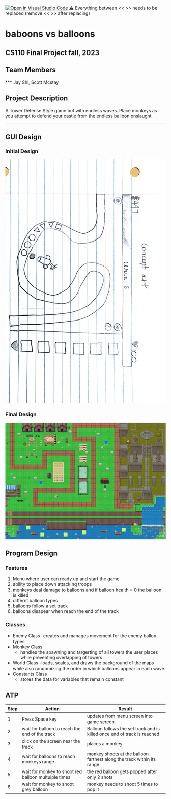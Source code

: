 [![Open in Visual Studio Code](https://classroom.github.com/assets/open-in-vscode-718a45dd9cf7e7f842a935f5ebbe5719a5e09af4491e668f4dbf3b35d5cca122.svg)](https://classroom.github.com/online_ide?assignment_repo_id=12803323&assignment_repo_type=AssignmentRepo)
:warning: Everything between << >> needs to be replaced (remove << >> after replacing)

# baboons vs balloons 
## CS110 Final Project fall, 2023 

## Team Members


*** Jay Shi, Scott Mcstay 

## Project Description

A Tower Defense Style game but with endless waves. Place monkeys as you attempt to defend your castle from the endless balloon onslaught

***    

## GUI Design

### Initial Design

![initial gui](assets/gui.jpg)

### Final Design

![final gui](assets/Map.png)

## Program Design

### Features

1. Menu where user can ready up and start the game  
2. ability to place down attacking troops
3. monkeys deal damage to balloons and if balloon health = 0 the balloon is killed 
3. differnt balloon types 
4. balloons follow a set track 
5. balloons disapear when reach the end of the track


### Classes

- Enemy Class 
    -creates and manages movement for the enemy ballon types
- Monkey Class
    - handles the spawning and targerting of all towers the user places while preventing overlapping of towers
- World Class 
    -loads, scales, and draws the background of the maps while also randomizing the order in which balloons appear in each wave
- Constants Class
    - stores the data for variables that remain constant 

## ATP

|Step| Action  | Result |
|-|-----------------| --------------                             |
|1| Press Space key | updates from menu screen into game screen  |
|2| wait for balloon to reach the end of the track | Balloon follows the set track and is killed once end of track is reached|
|3| click on the screen near the track| places a monkey |
|4| wait for balloons to reach monkeys range| monkey shoots at the balloon farthest along the track within its range |
|5| wait for monkey to shoot red balloon multuiple times  | the red balloon gets popped after only 2 shots|
|6| wait for monkey to shoot grey balloon| monkey needs to shoot 5 times to pop it|
